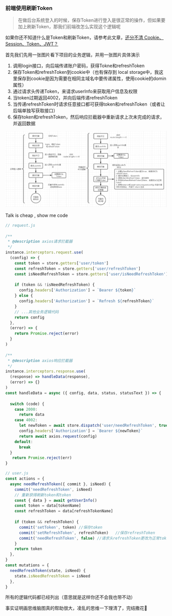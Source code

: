 ### 前端使用刷新Token

> 在做后台系统登入的时候，保存Token进行登入是很正常的操作，但如果要加上刷新Token，那我们前端改怎么实现这个逻辑呢

如果你还不知道什么是Token和刷新Token，请参考此文章，[还分不清 Cookie、Session、Token、JWT？](https://zhuanlan.zhihu.com/p/164696755)

首先我们先用一张图片看下项目的业务逻辑，并用一张图片具体演示

1. 调用login接口，向后端传递账户密码，获得Tokne和refreshToken
2. 保存Token和refreshToken到cookie中（也有保存到 local storage中，我这里保存到cookie是因为需要在相同主域名中要传递属性，使用cookie的domin属性）
3. 通过请求头传递Token，来请求userInfo来获取用户信息及权限
4. 当token过期返回4002，并向后端传递refreshToken
5. 当传递refreshToken时请求任意接口都可获得token和refreshToken（或者让后端单独写获取接口）
6. 保存token和refreshToken，然后响应拦截器中重新请求上次未完成的请求，并返回数据

![](.\img\refreshToken\思维脑图.png)

Talk is cheap , show me code

```js
// request.js

/**
 * @description axios请求拦截器
 */
instance.interceptors.request.use(
  (config) => {
    const token = store.getters['user/token']
    const refreshToken = store.getters['user/refreshToken']
    const isNeedRefreshToken = store.getters['user/isNeedRefreshToken']

    if (token && !isNeedRefreshToken) {
      config.headers['Authorization'] = `Bearer ${token}`
    } else {
      config.headers['Authorization'] = `Refresh ${refreshToken}`
    }
	// ...其他业务逻辑代码
    return config
  },
  (error) => {
    return Promise.reject(error)
  }
)

/**
 * @description axios响应拦截器
 */
instance.interceptors.response.use(
  (response) => handleData(response),
  (error) => {}
)
const handleData = async ({ config, data, status, statusText }) => {

  switch (code) {
    case 2000:
      return data
    case 4002:
      let newToken = await store.dispatch('user/needRefreshToken', true)
      config.headers['Authorization'] = `Bearer ${newToken}`
      return await axios.request(config)
    default:
      break
  }
   return Promise.reject(err)
}
```

```js
// user.js
const actions = {
  async needRefreshToken({ commit }, isNeed) {
    commit('needRefreshToken', isNeed)
    // 重新获得刷新token和token
    const { data } = await getUserInfo()
    const token = data[tokenName]
    const refreshToken = data[refreshTokenName]

    if (token && refreshToken) {
      commit('setToken', token)	//保存token
      commit('setRefreshToken', refreshToken)	//保存refreshToken
      commit('needRefreshToken', false)	//请求头refreshToken更改为正常token
    }
    return token
  },
}
const mutations = {
  needRefreshToken(state, isNeed) {
    state.isNeedRefreshToken = isNeed
  },
}
```

所有的逻辑代码都已经列出（意思就是这样你还不会我也带不动）

事实证明画思维脑图真的帮助很大，凌乱的思维一下理清了，完结撒花🎉

